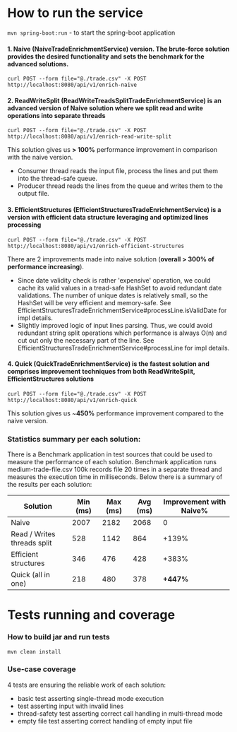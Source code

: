 # How to run the service
`mvn spring-boot:run` - to start the spring-boot application

#### 1. Naive (NaiveTradeEnrichmentService) version. The brute-force solution provides the desired functionality and sets the benchmark for the advanced solutions. 

`curl POST --form file="@./trade.csv" -X POST http://localhost:8080/api/v1/enrich-naive`

#### 2. ReadWriteSplit (ReadWriteTreadsSplitTradeEnrichmentService) is an advanced version of Naive solution where we split read and write operations into separate threads
`curl POST --form file="@./trade.csv" -X POST http://localhost:8080/api/v1/enrich-read-write-split`

This solution gives us **> 100%** performance improvement in comparison with the naive version.
 - Consumer thread reads the input file, process the lines and put them into the thread-safe queue.
 - Producer thread reads the lines from the queue and writes them to the output file.

#### 3. EfficientStructures (EfficientStructuresTradeEnrichmentService) is a version with efficient data structure leveraging and optimized lines processing
`curl POST --form file="@./trade.csv" -X POST http://localhost:8080/api/v1/enrich-efficient-structures`

There are 2 improvements made into naive solution (**overall > 300% of performance increasing**). 

 - Since date validity check is rather 'expensive' operation, we could cache its valid values in a tread-safe HashSet to avoid redundant date validations.
The number of unique dates is relatively small, so the HashSet will be very efficient and memory-safe.
See EfficientStructuresTradeEnrichmentService#processLine.isValidDate for impl details.
 - Slightly improved logic of input lines parsing. Thus, we could avoid redundant string split operations
which performance is always O(n) and cut out only the necessary part of the line.
See EfficientStructuresTradeEnrichmentService#processLine for impl details.

#### 4. Quick (QuickTradeEnrichmentService) is the fastest solution and comprises improvement techniques from both ReadWriteSplit, EfficientStructures solutions
`curl POST --form file="@./trade.csv" -X POST http://localhost:8080/api/v1/enrich-quick`

This solution gives us ~**450%** performance improvement compared to the naive version.

### Statistics summary per each solution: 

There is a Benchmark application in test sources that could be used to measure the performance of each solution.
Benchmark application runs medium-trade-file.csv 100k records file 20 times in a separate thread and measures the execution time in milliseconds.
Below there is a summary of the results per each solution:

| Solution                    | Min (ms) | Max (ms) | Avg (ms) | Improvement with Naive% |
|-----------------------------|----------|----------|----------|-------------------------|
| Naive                       | 2007     | 2182     | 2068     | 0                       |
| Read / Writes threads split | 528      | 1142     | 864      | +139%                   |
| Efficient structures        | 346      | 476      | 428      | +383%                   |
| Quick (all in one)          | 218      | 480      | 378      | **+447%**               |


# Tests running and coverage

### How to build jar and run tests
`mvn clean install`

### Use-case coverage
4 tests are ensuring the reliable work of each solution:
- basic test asserting single-thread mode execution
- test asserting input with invalid lines
- thread-safety test asserting correct call handling in multi-thread mode
- empty file test asserting correct handling of empty input file
